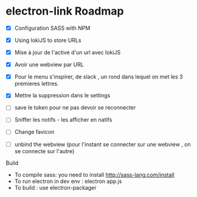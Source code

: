 # electron-link Roadmap 

- [x] Configuration SASS with NPM
- [x] Using lokiJS to store URLs
- [x] Mise à jour de l'active d'un url avec lokiJS
- [x] Avoir une webview par URL
- [x] Pour le menu s'inspirer, de slack , un rond dans lequel on met les 3 premieres lettres. 
- [x] Mettre la suppression dans le settings
- [ ] save le token pour ne pas devoir se reconnecter
- [ ] Sniffer les notifs - les afficher en natifs
- [ ] Change favicon
- [ ] unbind the webview (pour l'instant se connecter sur une webview , on se connecte sur l'autre)


Build 

- To compile sass: you need to install http://sass-lang.com/install 
- To run electron in dev env : electron app.js
- To build : use electron-packager
